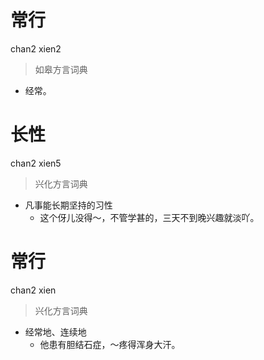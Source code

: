 # 常行
chan2 xien2
> 如皋方言词典
- 经常。

# 长性
chan2 xien5
> 兴化方言词典
- 凡事能长期坚持的习性
  - 这个伢儿没得～，不管学甚的，三天不到晚兴趣就淡吖。

# 常行
chan2 xien
> 兴化方言词典
- 经常地、连续地
  - 他患有胆结石症，～疼得浑身大汗。
